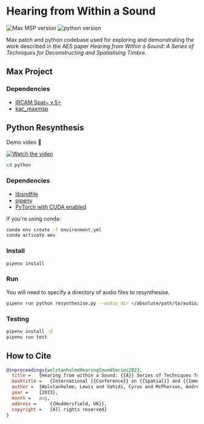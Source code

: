 # Hearing from Within a Sound

![Max MSP version](https://img.shields.io/badge/Max-8+-blue)
![python version](https://img.shields.io/badge/Python-3.11-blue)

Max patch and python codebase used for exploring and demonstrating the work described in the AES paper _Hearing from Within a Sound: A Series of Techniques for Deconstructing and Spatialising Timbre_.

## Max Project

### Dependencies

-   [IRCAM Spat~ v.5+](https://forum.ircam.fr/projects/detail/spat)
-	[kac_maxmsp](https://github.com/lewiswolf/kac_maxmsp)

## Python Resynthesis

Demo video 🎥

[![Watch the video](https://i.ytimg.com/vi/-0i4IlHmgRs/maxresdefault.jpg)](https://youtu.be/-0i4IlHmgRs)

```bash
cd python
```

### Dependencies

-   [libsndfile](https://github.com/libsndfile/libsndfile)
-   [pipenv](https://formulae.brew.sh/formula/pipenv#default)
- 	[PyTorch with CUDA enabled](https://pytorch.org/get-started/locally/)

If you're using conda:

```bash
conda env create -f environment.yml
conda activate aes
```

### Install

```bash
pipenv install
```

### Run

You will need to specify a directory of audio files to resynthesise.

```bash
pipenv run python resynthesise.py --audio_dir </absolute/path/to/audio/files/>
```

### Testing

```bash
pipenv install -d
pipenv run test
```

## How to Cite

```bibtex
@inproceedings{wolstanholmeHearingSoundSeries2023,
  title = 	{Hearing from within a Sound: {{A}} Series of Techniques for Deconstructing and Spatialising Timbre},
  booktitle =	{International {{Conference}} on {{Spatial}} and {{Immersive Audio}} ({{AES}})},
  author = 	{Wolstanholme, Lewis and Vahidi, Cyrus and McPherson, Andrew},
  year = 	{2023},
  month = 	aug,
  address = 	{{Huddersfield, UK}},
  copyright = 	{All rights reserved}
}
```